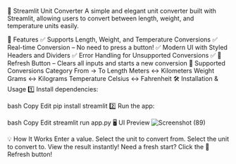 🔄 Streamlit Unit Converter
A simple and elegant unit converter built with Streamlit, allowing users to convert between length, weight, and temperature units easily.

🚀 Features
✅ Supports Length, Weight, and Temperature Conversions
✅ Real-time Conversion – No need to press a button!
✅ Modern UI with Styled Headers and Dividers
✅ Error Handling for Unsupported Conversions
✅ 🔄 Refresh Button – Clears all inputs and starts a new conversion
📌 Supported Conversions
Category	From → To
Length	Meters ↔ Kilometers
Weight	Grams ↔ Kilograms
Temperature	Celsius ↔ Fahrenheit
🛠 Installation & Usage
1️⃣ Install dependencies:

bash
Copy
Edit
pip install streamlit
2️⃣ Run the app:

bash
Copy
Edit
streamlit run app.py
🖥 UI Preview
![Screenshot (89)](https://github.com/user-attachments/assets/cc949c5d-d70a-4b23-baf5-99edb98a7a33)

💡 How It Works
Enter a value.
Select the unit to convert from.
Select the unit to convert to.
View the result instantly!
Need a fresh start? Click the 🔄 Refresh button!
